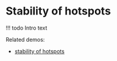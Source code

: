 # Stability of hotspots

!!! todo
    Intro text

Related demos:
- [stability of hotspots](../demos/Stability_of_hotspots.md)

